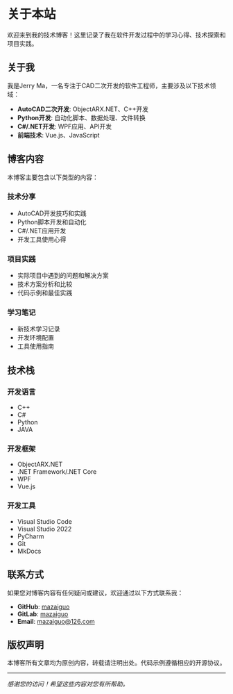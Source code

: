 # 关于本站

欢迎来到我的技术博客！这里记录了我在软件开发过程中的学习心得、技术探索和项目实践。

## 关于我

我是Jerry Ma，一名专注于CAD二次开发的软件工程师，主要涉及以下技术领域：

- **AutoCAD二次开发**: ObjectARX.NET、C++开发
- **Python开发**: 自动化脚本、数据处理、文件转换
- **C#/.NET开发**: WPF应用、API开发
- **前端技术**: Vue.js、JavaScript

## 博客内容

本博客主要包含以下类型的内容：

### 技术分享
- AutoCAD开发技巧和实践
- Python脚本开发和自动化
- C#/.NET应用开发
- 开发工具使用心得

### 项目实践
- 实际项目中遇到的问题和解决方案
- 技术方案分析和比较
- 代码示例和最佳实践

### 学习笔记
- 新技术学习记录
- 开发环境配置
- 工具使用指南

## 技术栈

### 开发语言
- C++
- C#
- Python
- JAVA

### 开发框架
- ObjectARX.NET
- .NET Framework/.NET Core
- WPF
- Vue.js

### 开发工具
- Visual Studio Code
- Visual Studio 2022
- PyCharm
- Git
- MkDocs

## 联系方式

如果您对博客内容有任何疑问或建议，欢迎通过以下方式联系我：

- **GitHub**: [mazaiguo](https://github.com/mazaiguo)
- **GitLab**: [mazaiguo](https://gitlab.zwsoft.cn/mazaiguo)
- **Email**: mazaiguo@126.com

## 版权声明

本博客所有文章均为原创内容，转载请注明出处。代码示例遵循相应的开源协议。

---

*感谢您的访问！希望这些内容对您有所帮助。*

